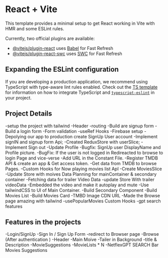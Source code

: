 # React + Vite

This template provides a minimal setup to get React working in Vite with HMR and some ESLint rules.

Currently, two official plugins are available:

- [@vitejs/plugin-react](https://github.com/vitejs/vite-plugin-react/blob/main/packages/plugin-react) uses [Babel](https://babeljs.io/) for Fast Refresh
- [@vitejs/plugin-react-swc](https://github.com/vitejs/vite-plugin-react/blob/main/packages/plugin-react-swc) uses [SWC](https://swc.rs/) for Fast Refresh

## Expanding the ESLint configuration

If you are developing a production application, we recommend using TypeScript with type-aware lint rules enabled. Check out the [TS template](https://github.com/vitejs/vite/tree/main/packages/create-vite/template-react-ts) for information on how to integrate TypeScript and [`typescript-eslint`](https://typescript-eslint.io) in your project.




## Project Details 

-setup the project with tailwind 
-Header
-routing
-Build are signup form
-Build a login form
-Form validation
-useRef Hooks
-Firebase setup
-Depolying our app to production
create SignUp User account
-Implement signIN and signup form Api; 
-Created ReduxStore with userSlice;
-Implement Sign out
-Update Profile
-Bugfix: SignUp user DisplayName and Profile picture.
-BugFix: If the user is not logged in Redireacted to browse to login Page and vice-verse
-Add URL in the Constant File.
-Register TMDB API & create an app & Get access token.
-Get data from TMDB to browse Pages.
-Custom Hooks for Now playing movies list ApI
-Create MoviesSlice
-Update Store with moives Data
Planning for mainContainer & secondary container
-Fetching data for trailer Video Data
-update Store With trailer videoData
-Embedded the video and make it autoplay and mute
-Use tailwindCSS to UI of Main Container. 
-Build Secondary Component
-Build Movies List
-Build Movies Card 
-TMBD Image CDN URL 
-Made the Browse page amazing with tailwind 
-usePopularMovies Custom Hooks
-gpt search features


## Features in the projects 

 -Login/SignUp
         -Sign In / Sign Up Form
         -redirect to Browser page
 -Browse (After authentication )
         -Header 
         -Main Moive 
              -Tailer in Background 
              -title & Description 
              -MovieSuggestions
                  -MovieLists * N
-NetflexGPT
    SEARCH Bar 
    Movies Suggestions
    







